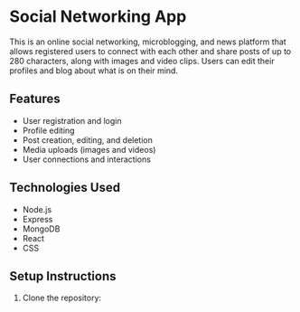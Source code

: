 # Social Networking App

This is an online social networking, microblogging, and news platform that allows registered users to connect with each other and share posts of up to 280 characters, along with images and video clips. Users can edit their profiles and blog about what is on their mind.

## Features

- User registration and login
- Profile editing
- Post creation, editing, and deletion
- Media uploads (images and videos)
- User connections and interactions

## Technologies Used

- Node.js
- Express
- MongoDB
- React
- CSS

## Setup Instructions

1. Clone the repository:
   